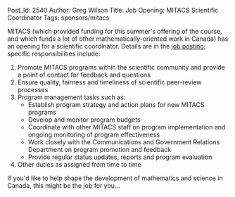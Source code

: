 Post_Id: 2540
Author: Greg Wilson
Title: Job Opening: MITACS Scientific Coordinator
Tags: sponsors/mitacs

<p>MITACS (which provided funding for this summer's offering of the course, and which funds a lot of other mathematically-oriented work in Canada) has an opening for a scientific coordinator.  Details are in the <a href="http://www.mitacs.ca/main.php?mid=10000204&amp;pid=164&amp;jobid=439">job posting</a>; specific responsibilities include:</p>
<ol>
<li>Promote MITACS programs within the scientific community and provide a point of contact for feedback and questions</li>
<li>Ensure quality, fairness and timeliness of scientific peer-review processes</li>
<li>Program management tasks such as:
<ul>
<li>Establish program strategy and action plans for new MITACS programs</li>
<li>Develop and monitor program budgets</li>
<li>Coordinate with other MITACS staff on program implementation and ongoing monitoring of program effectiveness</li>
<li>Work closely with the Communications and Government Relations Department on program promotion and feedback</li>
<li>Provide regular status updates, reports and program evaluation</li>
</ul>
</li>
<li>Other duties as assigned from time to time</li>
</ol>
<p>If you'd like to help shape the development of mathematics and science in Canada, this might be the job for you...</p>
